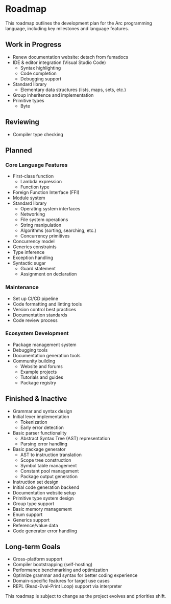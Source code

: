 # Roadmap

This roadmap outlines the development plan for the Arc programming language, including key milestones and language features.

## Work in Progress

- Renew documentation website: detach from fumadocs
- IDE & editor integration (Visual Studio Code)
  - Syntax highlighting
  - Code completion
  - Debugging support
- Standard library
  - Elementary data structures (lists, maps, sets, etc.)
- Group inheritence and implementation
- Primitive types
  - Byte

## Reviewing

- Compiler type checking

## Planned

### Core Language Features

- First-class function
  - Lambda expression
  - Function type
- Foreign Function Interface (FFI)
- Module system
- Standard library
  - Operating system interfaces
  - Networking
  - File system operations
  - String manipulation
  - Algorithms (sorting, searching, etc.)
  - Concurrency primitives
- Concurrency model
- Generics constraints
- Type inference
- Exception handling
- Syntactic sugar
  - Guard statement
  - Assignment on declaration

### Maintenance

- Set up CI/CD pipeline
- Code formatting and linting tools
- Version control best practices
- Documentation standards
- Code review process

### Ecosystem Development

- Package management system
- Debugging tools
- Documentation generation tools
- Community building
  - Website and forums
  - Example projects
  - Tutorials and guides
  - Package registry

## Finished & Inactive

- Grammar and syntax design
- Initial lexer implementation
  - Tokenization
  - Early error detection
- Basic parser functionality
  - Abstract Syntax Tree (AST) representation
  - Parsing error handling
- Basic package generator
  - AST to instruction translation
  - Scope tree construction
  - Symbol table management
  - Constant pool management
  - Package output generation
- Instruction set design
- Initial code generation backend
- Documentation website setup
- Primitive type system design
- Group type support
- Basic memory management
- Enum support
- Generics support
- Reference/value data
- Code generator error handling

## Long-term Goals

- Cross-platform support
- Compiler bootstrapping (self-hosting)
- Performance benchmarking and optimization
- Optimize grammar and syntax for better coding experience
- Domain-specific features for target use cases
- REPL (Read-Eval-Print Loop) support via interpreter

This roadmap is subject to change as the project evolves and priorities shift.
